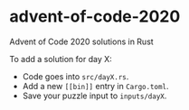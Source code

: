 # advent-of-code-2020
Advent of Code 2020 solutions in Rust

To add a solution for day X:
* Code goes into `src/dayX.rs`.
* Add a new `[[bin]]` entry in `Cargo.toml`.
* Save your puzzle input to `inputs/dayX`.
